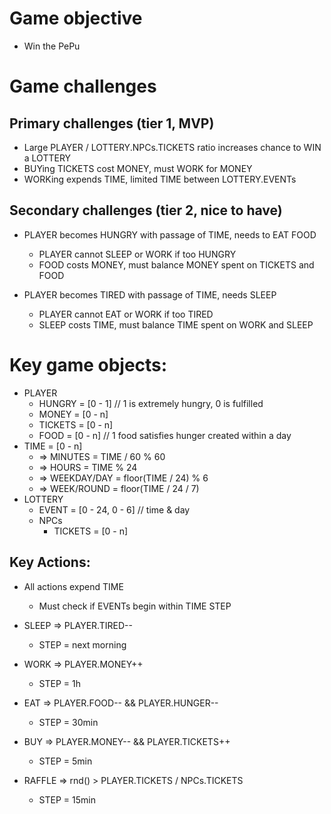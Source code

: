 # Game objective

- Win the PePu

# Game challenges

## Primary challenges (tier 1, MVP)

- Large PLAYER / LOTTERY.NPCs.TICKETS ratio increases chance to WIN a LOTTERY
- BUYing TICKETS cost MONEY, must WORK for MONEY
- WORKing expends TIME, limited TIME between LOTTERY.EVENTs

## Secondary challenges (tier 2, nice to have)
- PLAYER becomes HUNGRY with passage of TIME, needs to EAT FOOD
    - PLAYER cannot SLEEP or WORK if too HUNGRY
    - FOOD costs MONEY, must balance MONEY spent on TICKETS and FOOD

- PLAYER becomes TIRED with passage of TIME, needs SLEEP
    - PLAYER cannot EAT or WORK if too TIRED
    - SLEEP costs TIME, must balance TIME spent on WORK and SLEEP

# Key game objects:
- PLAYER
    - HUNGRY = [0 - 1] // 1 is extremely hungry, 0 is fulfilled
    - MONEY = [0 - n]
    - TICKETS = [0 - n]
    - FOOD = [0 - n] // 1 food satisfies hunger created within a day
- TIME = [0 - n]
    - => MINUTES = TIME / 60 % 60
    - => HOURS = TIME % 24
    - => WEEKDAY/DAY = floor(TIME / 24) % 6
    - => WEEK/ROUND = floor(TIME / 24 / 7)
- LOTTERY
    - EVENT = [0 - 24, 0 - 6] // time & day
    - NPCs
        - TICKETS = [0 - n]

## Key Actions:
- All actions expend TIME
    - Must check if EVENTs begin within TIME STEP

- SLEEP => PLAYER.TIRED--
    - STEP = next morning
- WORK => PLAYER.MONEY++
    - STEP = 1h
- EAT => PLAYER.FOOD-- && PLAYER.HUNGER--
    - STEP = 30min
- BUY => PLAYER.MONEY-- && PLAYER.TICKETS++
    - STEP = 5min
- RAFFLE => rnd() > PLAYER.TICKETS / NPCs.TICKETS
    - STEP = 15min

